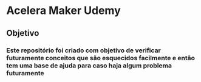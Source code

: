 # Acelera Maker Udemy

## Objetivo

### Este repositório foi criado com objetivo de verificar futuramente conceitos que são esquecidos facilmente e então tem uma base de ajuda para caso haja algum problema futuramente

